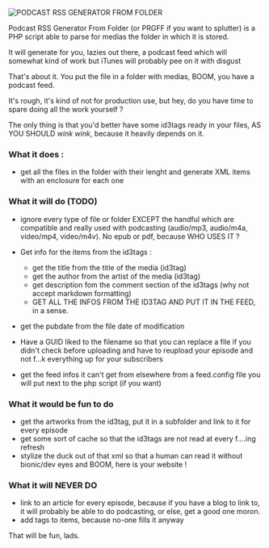 ![PODCAST RSS GENERATOR FROM FOLDER](https://i.imgur.com/syxpHj7.jpg)

Podcast RSS Generator From Folder (or PRGFF if you want to splutter) is a PHP script able to parse for medias the folder in which it is stored.

It will generate for you, lazies out there, a podcast feed which will somewhat kind of work but iTunes will probably pee on it with disgust

That's about it.
You put the file in a folder with medias, BOOM, you have a podcast feed.

It's rough, it's kind of not for production use, but hey, do you have time to spare doing all the work yourself ?

The only thing is that you'd better have some id3tags ready in your files, AS YOU SHOULD *wink wink*, because it heavily depends on it.

### What it does :
- get all the files in the folder with their lenght and generate XML items with an enclosure for each one

### What it will do (TODO)
- ignore every type of file or folder EXCEPT the handful which are compatible and really used with podcasting (audio/mp3, audio/m4a, video/mp4, video/m4v). No epub or pdf, because WHO USES IT ?

- Get info for the items from the id3tags :
   - get the title from the title of the media (id3tag)
   - get the author from the artist of the media (id3tag)
   - get description fom the comment section of the id3tags (why not accept markdown formatting)
   - GET ALL THE INFOS FROM THE ID3TAG AND PUT IT IN THE FEED, in a sense.

- get the pubdate from the file date of modification
- Have a GUID liked to the filename so that you can replace a file if you didn't check before uploading and have to reupload your episode and not f...k everything up for your subscribers 
- get the feed infos it can't get from elsewhere from a feed.config file you will put next to the php script (if you want)

### What it would be fun to do
- get the artworks from the id3tag, put it in a subfolder and link to it for every episode
- get some sort of cache so that the id3tags are not read at every f....ing refresh
- stylize the duck out of that xml so that a human can read it without bionic/dev eyes and BOOM, here is your website !

### What it will NEVER DO
- link to an article for every episode, because if you have a blog to link to, it will probably be able to do podcasting, or else, get a good one moron.
- add tags to items, because no-one fills it anyway


That will be fun, lads.

